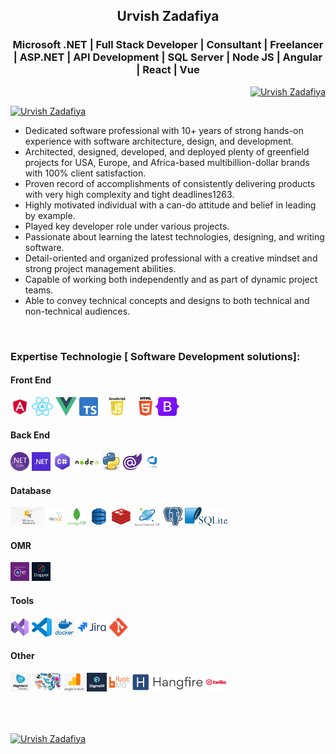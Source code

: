 <h2 align="center">Urvish Zadafiya</h2>
<h3 align="center">Microsoft .NET | Full Stack Developer | Consultant | Freelancer | ASP.NET |  API Development | SQL Server | Node JS | Angular | React | Vue </h3>

<p align="right"><a href="https://github.com/UrvishZadafiya"><img src="https://komarev.com/ghpvc/?username=UrvishZadafiya&label=Profile%20views&color=0e75b6&style=flat" alt="Urvish Zadafiya" /></a></p>

<p align="left"> <a href="https://github.com/UrvishZadafiya"><img src="https://github-profile-trophy.vercel.app/?username=UrvishZadafiya" alt="Urvish Zadafiya" /></a> </p>

<p>
  <ul>
    <li>Dedicated software professional with 10+ years of strong hands-on experience with software architecture, design, and development.</li>
    <li>Architected, designed, developed, and deployed plenty of greenfield projects for USA, Europe, and Africa-based multibillion-dollar brands with 100% client satisfaction.</li>
    <li>Proven record of accomplishments of consistently delivering products with very high complexity and tight deadlines1263.</li>
    <li>Highly motivated individual with a can-do attitude and belief in leading by example.</li>
    <li>Played key developer role under various projects.</li>
    <li>Passionate about learning the latest technologies, designing, and writing software.</li>
    <li>Detail-oriented and organized professional with a creative mindset and strong project management abilities.</li>
    <li>Capable of working both independently and as part of dynamic project teams.</li>
    <li>Able to convey technical concepts and designs to both technical and non-technical audiences.</li>
  </ul>
</p>

<br>
<h3 align="left">Expertise Technologie [ Software Development solutions]:</h3>
<h4 align="left"> Front End  </h4>
<a href="https://github.com/UrvishZadafiya"><img src="https://raw.githubusercontent.com/UrvishZadafiya/UrvishZadafiya/refs/heads/main/Images/FrontEnd/Angular.png" height="30" alt="Angular"/></a>
<a href="https://github.com/UrvishZadafiya"><img src="https://raw.githubusercontent.com/UrvishZadafiya/UrvishZadafiya/refs/heads/main/Images/FrontEnd/React.png" height="30" alt="React"/></a>
<a href="https://github.com/UrvishZadafiya"><img src="https://raw.githubusercontent.com/UrvishZadafiya/UrvishZadafiya/refs/heads/main/Images/FrontEnd/Vue.png" height="30" alt="Vue"/></a>
<a href="https://github.com/UrvishZadafiya"><img src="https://raw.githubusercontent.com/UrvishZadafiya/UrvishZadafiya/refs/heads/main/Images/FrontEnd/Typescript.png" height="30" alt="Typescript"/></a>
<a href="https://github.com/UrvishZadafiya"><img src="https://raw.githubusercontent.com/UrvishZadafiya/UrvishZadafiya/refs/heads/main/Images/FrontEnd/JavaScript.png" height="30" alt="JavaScript"/></a>
<a href="https://github.com/UrvishZadafiya"><img src="https://raw.githubusercontent.com/UrvishZadafiya/UrvishZadafiya/refs/heads/main/Images/FrontEnd/Html5.png" height="30" alt="Html5"/></a>
<a href="https://github.com/UrvishZadafiya"><img src="https://raw.githubusercontent.com/UrvishZadafiya/UrvishZadafiya/refs/heads/main/Images/FrontEnd/Bootstrap.jpg" height="30" alt="Bootstrap"/></a>

<h4 align="left"> Back End  </h4>
 <a href="https://github.com/UrvishZadafiya"><img src="https://raw.githubusercontent.com/UrvishZadafiya/UrvishZadafiya/refs/heads/main/Images/BackEnd/DotNetCore.png" height="30" alt="DotNetCore"/></a>
 <a href="https://github.com/UrvishZadafiya"><img src="https://raw.githubusercontent.com/UrvishZadafiya/UrvishZadafiya/refs/heads/main/Images/BackEnd/NETFramework.png" height="30" alt="NETFramework"/></a>
 <a href="https://github.com/UrvishZadafiya"><img src="https://raw.githubusercontent.com/UrvishZadafiya/UrvishZadafiya/refs/heads/main/Images/BackEnd/C-sharp.jpg" height="30" alt="C-sharp"/></a>
 <a href="https://github.com/UrvishZadafiya"><img src="https://raw.githubusercontent.com/UrvishZadafiya/UrvishZadafiya/refs/heads/main/Images/BackEnd/Node.png" height="30" alt="Node"/></a>
 <a href="https://github.com/UrvishZadafiya"><img src="https://raw.githubusercontent.com/UrvishZadafiya/UrvishZadafiya/refs/heads/main/Images/BackEnd/Python.jpg" height="30" alt="Python"/></a>
 <a href="https://github.com/UrvishZadafiya"><img src="https://raw.githubusercontent.com/UrvishZadafiya/UrvishZadafiya/refs/heads/main/Images/BackEnd/Blazor.png" height="30" alt="Blazor"/></a>
 <a href="https://github.com/UrvishZadafiya"><img src="https://raw.githubusercontent.com/UrvishZadafiya/UrvishZadafiya/refs/heads/main/Images/BackEnd/AzureDevOps.png" height="30" alt="Azure DevOps"/></a>

<h4 align="left"> Database </h4>
 <a href="https://github.com/UrvishZadafiya"><img src="https://raw.githubusercontent.com/UrvishZadafiya/UrvishZadafiya/refs/heads/main/Images/Database/MSSql.jpg" height="30" alt="Microsoft SQL Server (SQL)"/></a>
 <a href="https://github.com/UrvishZadafiya"><img src="https://raw.githubusercontent.com/UrvishZadafiya/UrvishZadafiya/refs/heads/main/Images/Database/MySql.png" height="30" alt="My SQL"/></a>
 <a href="https://github.com/UrvishZadafiya"><img src="https://raw.githubusercontent.com/UrvishZadafiya/UrvishZadafiya/refs/heads/main/Images/Database/MongoDB.png" height="30" alt="Mongo DB"/></a>
 <a href="https://github.com/UrvishZadafiya"><img src="https://raw.githubusercontent.com/UrvishZadafiya/UrvishZadafiya/refs/heads/main/Images/Database/DynamoDB.jpg" height="30" alt="Dynamo DB"/></a>
 <a href="https://github.com/UrvishZadafiya"><img src="https://raw.githubusercontent.com/UrvishZadafiya/UrvishZadafiya/refs/heads/main/Images/Database/Redis.png" height="30" alt="Redis"/></a>
 <a href="https://github.com/UrvishZadafiya"><img src="https://raw.githubusercontent.com/UrvishZadafiya/UrvishZadafiya/refs/heads/main/Images/Database/CosmosDB.png" height="30" alt="Cosmos DB"/></a>
 <a href="https://github.com/UrvishZadafiya"><img src="https://raw.githubusercontent.com/UrvishZadafiya/UrvishZadafiya/refs/heads/main/Images/Database/PostgreSQL.png" height="30" alt="Postgre SQL"/></a>
 <a href="https://github.com/UrvishZadafiya"><img src="https://raw.githubusercontent.com/UrvishZadafiya/UrvishZadafiya/refs/heads/main/Images/Database/SQLite.png" height="30" alt="SQLite"/></a>


<h4 align="left"> OMR  </h4>
 <a href="https://github.com/UrvishZadafiya"><img src="https://raw.githubusercontent.com/UrvishZadafiya/UrvishZadafiya/refs/heads/main/Images/OMR/EntityFramework.png" height="30" alt="Entity Framework"/></a>
 <a href="https://github.com/UrvishZadafiya"><img src="https://raw.githubusercontent.com/UrvishZadafiya/UrvishZadafiya/refs/heads/main/Images/OMR/Dapper.jpg" height="30" alt="Dapper"/></a>
 

<h4 align="left"> Tools  </h4>
<a href="https://github.com/UrvishZadafiya"><img src="https://raw.githubusercontent.com/UrvishZadafiya/UrvishZadafiya/refs/heads/main/Images/Tools/VisualStudio2022.jpg" height="30" alt=" VS2022 and lower version"/></a>
<a href="https://github.com/UrvishZadafiya"><img src="https://raw.githubusercontent.com/UrvishZadafiya/UrvishZadafiya/refs/heads/main/Images/Tools/VsCode.jpg" height="30" alt="VS Code"/></a>
<a href="https://github.com/UrvishZadafiya"><img src="https://raw.githubusercontent.com/UrvishZadafiya/UrvishZadafiya/refs/heads/main/Images/Tools/Docker.jpg" height="30" alt="Docker"/></a>
<a href="https://github.com/UrvishZadafiya"><img src="https://raw.githubusercontent.com/UrvishZadafiya/UrvishZadafiya/refs/heads/main/Images/Tools/Jira.png" height="30" alt="Jira"/></a>
<a href="https://github.com/UrvishZadafiya"><img src="https://raw.githubusercontent.com/UrvishZadafiya/UrvishZadafiya/refs/heads/main/Images/Tools/Git.jpg" height="30" alt="Git"/></a>


<h4 align="left"> Other </h4>
<a href="https://github.com/UrvishZadafiya"><img src="https://raw.githubusercontent.com/UrvishZadafiya/UrvishZadafiya/refs/heads/main/Images/Other/PaymentGateways.jpg" height="30" alt="Payment Gateways"/></a>
<a href="https://github.com/UrvishZadafiya"><img src="https://raw.githubusercontent.com/UrvishZadafiya/UrvishZadafiya/refs/heads/main/Images/Other/SocialMediaIntegration.jpg" height="30" alt="Social Media Integration"/></a>
<a href="https://github.com/UrvishZadafiya"><img src="https://raw.githubusercontent.com/UrvishZadafiya/UrvishZadafiya/refs/heads/main/Images/Other/GoogleAnalysis.jpg" height="30" alt="Google Analysis"/></a>
<a href="https://github.com/UrvishZadafiya"><img src="https://raw.githubusercontent.com/UrvishZadafiya/UrvishZadafiya/refs/heads/main/Images/Other/SignalR.jpg" height="30" alt="SignalR"/></a>
<a href="https://github.com/UrvishZadafiya"><img src="https://raw.githubusercontent.com/UrvishZadafiya/UrvishZadafiya/refs/heads/main/Images/Other/RabbitMQ.jpg" height="30" alt="RabbitMQ"/></a>
<a href="https://github.com/UrvishZadafiya"><img src="https://raw.githubusercontent.com/UrvishZadafiya/UrvishZadafiya/refs/heads/main/Images/Other/Hangfire.png" height="30" alt="Hangfire"/></a>
<a href="https://github.com/UrvishZadafiya"><img src="https://raw.githubusercontent.com/UrvishZadafiya/UrvishZadafiya/refs/heads/main/Images/Other/Twillo.png" height="30" alt="Twillo"/></a>


<br><br>
<div>
<p><a href="https://github.com/UrvishZadafiya"><img align="center" src="https://github-readme-streak-stats.herokuapp.com/?user=UrvishZadafiya&" alt="Urvish Zadafiya" /></a></p>
</div>
